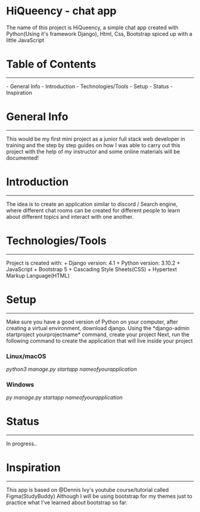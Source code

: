 # HiQueency - chat app
The name of this project is HiQueency, a simple chat app created with Python(Using it's framework Django), Html, Css, Bootstrap spiced up with a little JavaScript

# Table of Contents
<hr>
- General Info
- Introduction
- Technologies/Tools
- Setup
- Status
-Inspiration

# General Info
<hr>
<p> This would be my first mini project as a junior full stack web developer in training and the step by step guides on how I was able to carry out this project with the help of my instructor and some online materials will be documented!</p>

# Introduction
<hr>
The idea is to create an application similar to discord / Search engine, where different chat rooms can be created for different people to learn about different topics and interact with one another.

# Technologies/Tools
<hr>
Project is created with:
+ Django version: 4.1
+ Python version: 3.10.2
+ JavaScript
+ Bootstrap 5
+ Cascading Style Sheets(CSS)
+ Hypertext Markup Language(HTML)

# Setup
<hr>
Make sure you have a good version of Python on your computer, after creating a virtual environment, download django. Using the *django-admin startproject yourprojectname* command, create your project
Next, run the following command to create the application that will live inside your project

### Linux/macOS
*python3 manage.py startapp nameofyourapplication*

### Windows
*py manage.py startapp nameofyourapplication*

# Status
<hr>
In progress..

# Inspiration
<hr>
This app is based on @Dennis Ivy's youtube course/tutorial called Figma(StudyBuddy)
Although I will be using bootstrap for my themes just to practice what I've learned about bootstrap so far.

